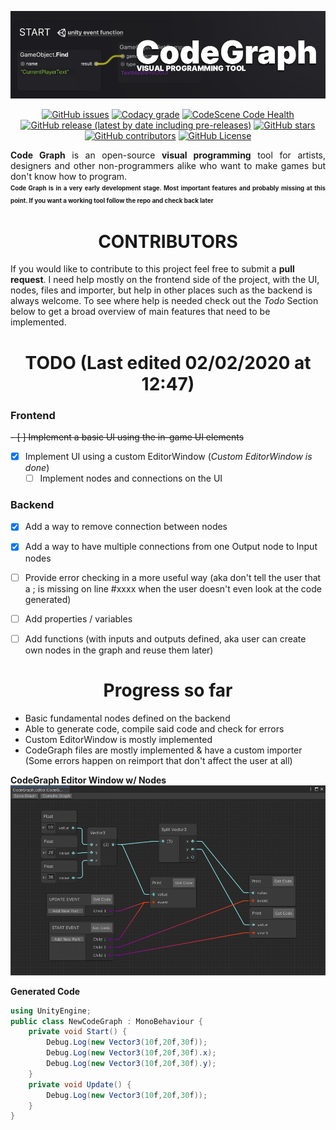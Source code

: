 <p align="center">
<img alt="CodeGraph Banner" src="/img/readme_banner.jpg" width=920>  
</p>
<p align="center">
<a href="https://github.com/TeodorVecerdi/CodeGraph/issues"><img alt="GitHub issues" src="https://img.shields.io/github/issues-raw/TeodorVecerdi/CodeGraph?color=e62c0b&label=issues"></a> <a href="https://www.codacy.com/manual/TeodorVecerdi/CodeGraph?utm_source=github.com&amp;utm_medium=referral&amp;utm_content=TeodorVecerdi/CodeGraph&amp;utm_campaign=Badge_Grade"><img alt="Codacy grade" src="https://img.shields.io/codacy/grade/4521530989444f0a8e00755a2faabb1e"></a> <a href="https://codescene.io/projects/6802"><img alt="CodeScene Code Health" src="https://codescene.io/projects/6802/status-badges/code-health"></a> <a href="https://github.com/TeodorVecerdi/CodeGraph/releases/latest"><img alt="GitHub release (latest by date including pre-releases)" src="https://img.shields.io/github/v/release/TeodorVecerdi/CodeGraph?include_prereleases&label=release"></a> <a href="https://github.com/TeodorVecerdi/CodeGraph/stargazers"><img alt="GitHub stars" src="https://img.shields.io/github/stars/TeodorVecerdi/CodeGraph?color=FFD700"></a> <a href="https://github.com/TeodorVecerdi/CodeGraph/graphs/contributors"><img alt="GitHub contributors" src="https://img.shields.io/github/contributors-anon/TeodorVecerdi/CodeGraph?color=009a00"></a> <a href="https://github.com/TeodorVecerdi/CodeGraph/blob/master/LICENSE"><img alt="GitHub License" src="https://img.shields.io/github/license/TeodorVecerdi/CodeGraph"></a>
</p>
<p align="justify">
  <b>Code Graph</b> is an open-source <b>visual programming</b> tool for artists, designers and other non-programmers alike who want to make games but don't know how to program.
  <br><sup><sub align="justify"><b>Code Graph is in a very early development stage. Most important features and probably missing at this point. If you want a working tool follow the repo and check back later</b></sub></sup>
</p>

<h1 align="center">CONTRIBUTORS</h1>

If you would like to contribute to this project feel free to submit a **pull request**. I need help mostly on the frontend side of the project, with the UI, nodes, files and importer, but help in other places such as the backend is always welcome. To see where help is needed check out the *Todo* Section below to get a broad overview of main features that need to be implemented.

<h1 align="center">TODO (Last edited 02/02/2020 at 12:47)</h1>
<h3>Frontend</h3>

~~- [ ] Implement a basic UI using the in-game UI elements~~
- [x] Implement UI using a custom EditorWindow (*Custom EditorWindow is done*)
  - [ ] Implement nodes and connections on the UI
<h3>Backend</h3>

- [x] Add a way to remove connection between nodes
- [x] Add a way to have multiple connections from one Output node to Input nodes
- [ ] Provide error checking in a more useful way (aka don't tell the user that a ; is missing on line #xxxx when the user doesn't even look at the code generated)
- [ ] Add properties / variables
- [ ] Add functions (with inputs and outputs defined, aka user can create own nodes in the graph and reuse them later)


<h1 align="center">Progress so far</h1>

- Basic fundamental nodes defined on the backend
- Able to generate code, compile said code and check for errors
- Custom EditorWindow is mostly implemented
- CodeGraph files are mostly implemented & have a custom importer (Some errors happen on reimport that don't affect the user at all)

**CodeGraph Editor Window w/ Nodes**
![CodeGraph Editor Window w/ Nodes](img/readme_editor1.jpg "CodeGraph Editor Window w/ Nodes")

**Generated Code**
```c#
using UnityEngine;
public class NewCodeGraph : MonoBehaviour {
    private void Start() {
        Debug.Log(new Vector3(10f,20f,30f));
        Debug.Log(new Vector3(10f,20f,30f).x);
        Debug.Log(new Vector3(10f,20f,30f).y);
    }
    private void Update() {
        Debug.Log(new Vector3(10f,20f,30f));
    }
}
```

